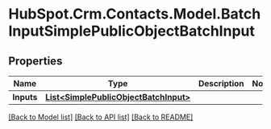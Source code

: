 # HubSpot.Crm.Contacts.Model.BatchInputSimplePublicObjectBatchInput

## Properties

Name | Type | Description | Notes
------------ | ------------- | ------------- | -------------
**Inputs** | [**List&lt;SimplePublicObjectBatchInput&gt;**](SimplePublicObjectBatchInput.md) |  | 

[[Back to Model list]](../README.md#documentation-for-models) [[Back to API list]](../README.md#documentation-for-api-endpoints) [[Back to README]](../README.md)

